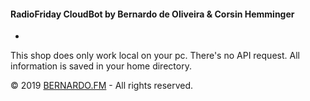 #### **RadioFriday CloudBot by Bernardo de Oliveira & Corsin Hemminger**
-
This shop does only work local on your pc. There's no API request.
All information is saved in your home directory.

© 2019 [BERNARDO.FM][webpage] - All rights reserved.

[webpage]: https://bernardo.fm